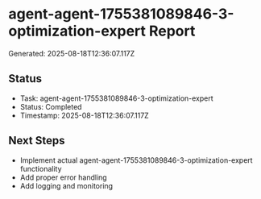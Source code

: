 # agent-agent-1755381089846-3-optimization-expert Report

Generated: 2025-08-18T12:36:07.117Z

## Status
- Task: agent-agent-1755381089846-3-optimization-expert
- Status: Completed
- Timestamp: 2025-08-18T12:36:07.117Z

## Next Steps
- Implement actual agent-agent-1755381089846-3-optimization-expert functionality
- Add proper error handling
- Add logging and monitoring

